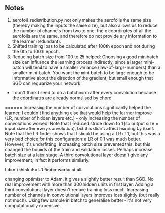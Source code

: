 ## Notes
1. aerofoil_redistribution.py not only makes the aerofoils the same size (thereby making the inputs the same size), but 
also allows us to reduce the number of channels from two to one: the x coordinates of all the aerofoils are the same, 
and therefore do not provide any information to the learner (redundant).
2. Shifted training loss to be calculated after 100th epoch and not during the 0th to 100th epoch.
3. Reducing batch size from 100 to 25 helped: Choosing a good minibatch size can influence the learning process
indirectly, since a larger mini-batch will tend to have a smaller variance (law-of-large-numbers) than a smaller
mini-batch. You want the mini-batch to be large enough to be informative about the direction of the gradient, but small
enough that SGD can regularize your network.


- I don't think I need to do a batchnorm after every convolution because the coordinates are already normalised by chord

======
Increasing the number of convolutions significantly helped the learner. I couldn't find anything else that would help 
the learner improve (LR, number of hidden layers etc.) - only increasing the number of convolutions worked! Note that I 
reduced stride down to 1 (so output size = input size after every convolution), but this didn't affect learning by 
itself. Note that the LR finder shows that I should be using a LR of 1, but this was a very bad choice for this 
configuration: a LR of 0.1 was much better. However, it's underfitting. Increasing batch size prevented this, but this 
changed the bounds of the train and validation losses. Perhaps increase batch size at a later stage. A third 
convolutional layer doesn't give any improvement, in fact it performs similarly.

I don't think the LR finder works at all.

changing optimiser to Adam, it gives a slightly better result than SGD. No real improvement with more than 300 hidden 
units in first layer. Adding a third convolutional layer doesn't reduce training loss much. Increasing number of 
channels in convolutional layers improves loss slightly (but really not much). Using few sample in batch to generalise 
better - it's not very computationally expensive.

 